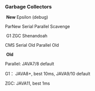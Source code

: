 ### Garbage Collectors

​                     **New**                                                             Epsilon (debug)

ParNew     Serial           Parallel Scavenge

​                                                                                   G1      ZGC    Shenandoah

CMS           Serial Old   Parallel Old

​                      **Old**

Parallel: JAVA7/8 default

G1： JAVA8+, best 10ms, JAVA9/10 default

ZGC: JAVA11, best 1ms